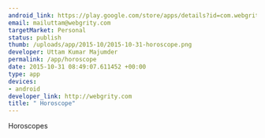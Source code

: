 ```yaml
--- 
android_link: https://play.google.com/store/apps/details?id=com.webgrity.horoscope&hl=en
email: mailuttam@webgrity.com
targetMarket: Personal
status: publish
thumb: /uploads/app/2015-10/2015-10-31-horoscope.png
developer: Uttam Kumar Majumder
permalink: /app/horoscope
date: 2015-10-31 08:49:07.611452 +00:00
type: app
devices: 
- android
developer_link: http://webgrity.com
title: " Horoscope"
---
```


Horoscopes
